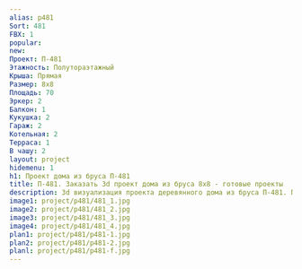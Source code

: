 ```yaml
---
alias: p481
Sort: 481
FBX: 1
popular: 
new: 
Проект: П-481
Этажность: Полутораэтажный
Крыша: Прямая
Размер: 8х8
Площадь: 70
Эркер: 2
Балкон: 1
Кукушка: 2
Гараж: 2
Котельная: 2
Терраса: 1
В чашу: 2
layout: project
hidemenu: 1
h1: Проект дома из бруса П-481
title: П-481. Заказать 3d проект дома из бруса 8х8 - готовые проекты
description: 3d визуализация проекта деревянного дома из бруса П-481. Площадь 70 м2, размер 8х8. Вы можете внести любые изменения в проект.
image1: project/p481/481_1.jpg
image2: project/p481/481_2.jpg
image3: project/p481/481_3.jpg
image4: project/p481/481_4.jpg
plan1: project/p481/p481-1.jpg
plan2: project/p481/p481-2.jpg
planl: project/p481/p481-f.jpg
---
```

